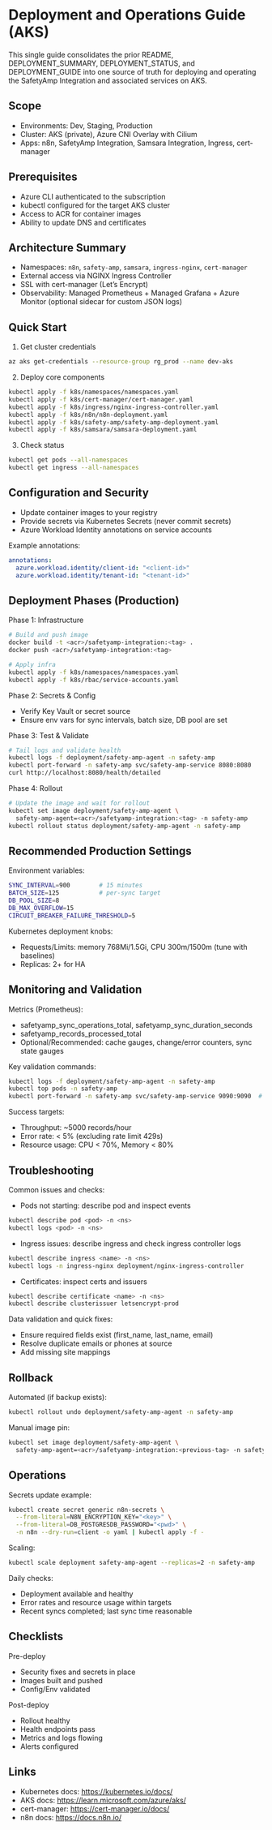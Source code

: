 # Deployment and Operations Guide (AKS)

This single guide consolidates the prior README, DEPLOYMENT_SUMMARY, DEPLOYMENT_STATUS, and DEPLOYMENT_GUIDE into one source of truth for deploying and operating the SafetyAmp Integration and associated services on AKS.

## Scope
- Environments: Dev, Staging, Production
- Cluster: AKS (private), Azure CNI Overlay with Cilium
- Apps: n8n, SafetyAmp Integration, Samsara Integration, Ingress, cert-manager

## Prerequisites
- Azure CLI authenticated to the subscription
- kubectl configured for the target AKS cluster
- Access to ACR for container images
- Ability to update DNS and certificates

## Architecture Summary
- Namespaces: `n8n`, `safety-amp`, `samsara`, `ingress-nginx`, `cert-manager`
- External access via NGINX Ingress Controller
- SSL with cert-manager (Let’s Encrypt)
- Observability: Managed Prometheus + Managed Grafana + Azure Monitor (optional sidecar for custom JSON logs)

## Quick Start
1) Get cluster credentials
```bash
az aks get-credentials --resource-group rg_prod --name dev-aks
```

2) Deploy core components
```bash
kubectl apply -f k8s/namespaces/namespaces.yaml
kubectl apply -f k8s/cert-manager/cert-manager.yaml
kubectl apply -f k8s/ingress/nginx-ingress-controller.yaml
kubectl apply -f k8s/n8n/n8n-deployment.yaml
kubectl apply -f k8s/safety-amp/safety-amp-deployment.yaml
kubectl apply -f k8s/samsara/samsara-deployment.yaml
```

3) Check status
```bash
kubectl get pods --all-namespaces
kubectl get ingress --all-namespaces
```

## Configuration and Security
- Update container images to your registry
- Provide secrets via Kubernetes Secrets (never commit secrets)
- Azure Workload Identity annotations on service accounts

Example annotations:
```yaml
annotations:
  azure.workload.identity/client-id: "<client-id>"
  azure.workload.identity/tenant-id: "<tenant-id>"
```

## Deployment Phases (Production)

Phase 1: Infrastructure
```bash
# Build and push image
docker build -t <acr>/safetyamp-integration:<tag> .
docker push <acr>/safetyamp-integration:<tag>

# Apply infra
kubectl apply -f k8s/namespaces/namespaces.yaml
kubectl apply -f k8s/rbac/service-accounts.yaml
```

Phase 2: Secrets & Config
- Verify Key Vault or secret source
- Ensure env vars for sync intervals, batch size, DB pool are set

Phase 3: Test & Validate
```bash
# Tail logs and validate health
kubectl logs -f deployment/safety-amp-agent -n safety-amp
kubectl port-forward -n safety-amp svc/safety-amp-service 8080:8080
curl http://localhost:8080/health/detailed
```

Phase 4: Rollout
```bash
# Update the image and wait for rollout
kubectl set image deployment/safety-amp-agent \
  safety-amp-agent=<acr>/safetyamp-integration:<tag> -n safety-amp
kubectl rollout status deployment/safety-amp-agent -n safety-amp
```

## Recommended Production Settings
Environment variables:
```bash
SYNC_INTERVAL=900        # 15 minutes
BATCH_SIZE=125           # per-sync target
DB_POOL_SIZE=8
DB_MAX_OVERFLOW=15
CIRCUIT_BREAKER_FAILURE_THRESHOLD=5
```

Kubernetes deployment knobs:
- Requests/Limits: memory 768Mi/1.5Gi, CPU 300m/1500m (tune with baselines)
- Replicas: 2+ for HA

## Monitoring and Validation

Metrics (Prometheus):
- safetyamp_sync_operations_total, safetyamp_sync_duration_seconds
- safetyamp_records_processed_total
- Optional/Recommended: cache gauges, change/error counters, sync state gauges

Key validation commands:
```bash
kubectl logs -f deployment/safety-amp-agent -n safety-amp
kubectl top pods -n safety-amp
kubectl port-forward -n safety-amp svc/safety-amp-service 9090:9090  # /metrics
```

Success targets:
- Throughput: ~5000 records/hour
- Error rate: < 5% (excluding rate limit 429s)
- Resource usage: CPU < 70%, Memory < 80%

## Troubleshooting

Common issues and checks:
- Pods not starting: describe pod and inspect events
```bash
kubectl describe pod <pod> -n <ns>
kubectl logs <pod> -n <ns>
```
- Ingress issues: describe ingress and check ingress controller logs
```bash
kubectl describe ingress <name> -n <ns>
kubectl logs -n ingress-nginx deployment/nginx-ingress-controller
```
- Certificates: inspect certs and issuers
```bash
kubectl describe certificate <name> -n <ns>
kubectl describe clusterissuer letsencrypt-prod
```

Data validation and quick fixes:
- Ensure required fields exist (first_name, last_name, email)
- Resolve duplicate emails or phones at source
- Add missing site mappings

## Rollback

Automated (if backup exists):
```bash
kubectl rollout undo deployment/safety-amp-agent -n safety-amp
```

Manual image pin:
```bash
kubectl set image deployment/safety-amp-agent \
  safety-amp-agent=<acr>/safetyamp-integration:<previous-tag> -n safety-amp
```

## Operations

Secrets update example:
```bash
kubectl create secret generic n8n-secrets \
  --from-literal=N8N_ENCRYPTION_KEY="<key>" \
  --from-literal=DB_POSTGRESDB_PASSWORD="<pwd>" \
  -n n8n --dry-run=client -o yaml | kubectl apply -f -
```

Scaling:
```bash
kubectl scale deployment safety-amp-agent --replicas=2 -n safety-amp
```

Daily checks:
- Deployment available and healthy
- Error rates and resource usage within targets
- Recent syncs completed; last sync time reasonable

## Checklists

Pre-deploy
- Security fixes and secrets in place
- Images built and pushed
- Config/Env validated

Post-deploy
- Rollout healthy
- Health endpoints pass
- Metrics and logs flowing
- Alerts configured

## Links
- Kubernetes docs: https://kubernetes.io/docs/
- AKS docs: https://learn.microsoft.com/azure/aks/
- cert-manager: https://cert-manager.io/docs/
- n8n docs: https://docs.n8n.io/